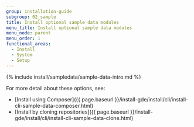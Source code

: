 ```yaml
---
group: installation-guide
subgroup: 02_sample
title: Install optional sample data modules
menu_title: Install optional sample data modules
menu_node: parent
menu_order: 1
functional_areas:
  - Install
  - System
  - Setup
---
```


{% include install/sampledata/sample-data-intro.md %}


For more detail about these options, see:

*	[Install using Composer]({{ page.baseurl }}/install-gde/install/cli/install-cli-sample-data-composer.html)
*	[Install by cloning repositories]({{ page.baseurl }}/install-gde/install/cli/install-cli-sample-data-clone.html)
